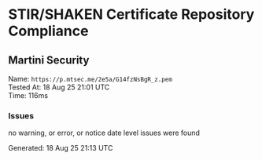 # STIR/SHAKEN Certificate Repository Compliance

## Martini Security

Name: `https://p.mtsec.me/2e5a/G14fzNsBgR_z.pem`\
Tested At: 18 Aug 25 21:01 UTC\
Time: 116ms

### Issues

no warning, or error, or notice date level issues were found

Generated: 18 Aug 25 21:13 UTC